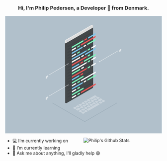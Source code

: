 
<!-- Banner -->
<h3 align="center">Hi, I'm Philip Pedersen, a Developer 🚀 from Denmark.</h3>
<p align="center">
	<img align="center" src="https://github.com/Philipnah/Philipnah/blob/main/assets/Coding.gif">
</p>

<!-- Talking about you -->
<!--#### **Talking about Personal Stuff:**-->

<!-- Any image aligned to the right. Beware the width -->
<a href="https://github.com/Philipnah">
    <img width="50%" align="right" alt="Philip's Github Stats" src="https://github-readme-stats.vercel.app/api?username=Philipnah&show_icons=true&hide_border=true" />
  </a>


- 💻 I’m currently working on 
- 🌱 I’m currently learning
- 💬 Ask me about anything, I'll gladly help 😄

